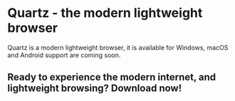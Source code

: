 # Quartz - the modern lightweight browser
Quartz is a modern lightweight browser, it is available for Windows, macOS and Android support are coming soon.

## Ready to experience the modern internet, and lightweight browsing? Download now!
